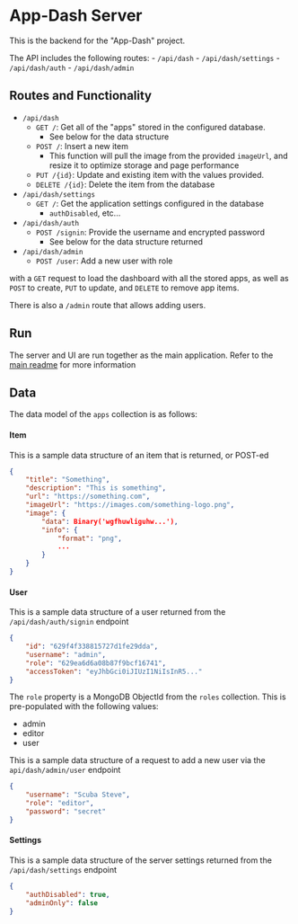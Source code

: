 # App-Dash Server
This is the backend for the "App-Dash" project.

The API includes the following routes:
    - `/api/dash`
    - `/api/dash/settings`
    - `/api/dash/auth`
    - `/api/dash/admin`

## Routes and Functionality

- `/api/dash`
    - `GET /`: Get all of the "apps" stored in the configured database.
        - See below for the data structure
    - `POST /`: Insert a new item
        - This function will pull the image from the provided `imageUrl`, and resize it to optimize storage and page performance
    - `PUT /{id}`: Update and existing item with the values provided.
    - `DELETE /{id}`: Delete the item from the database
- `/api/dash/settings`
    - `GET /`: Get the application settings configured in the database
        - `authDisabled`, etc...
- `/api/dash/auth`
    - `POST /signin`: Provide the username and encrypted password
        - See below for the data structure returned
- `/api/dash/admin`
    - `POST /user`: Add a new user with role


with a `GET` request to load the dashboard with all the stored apps, as well as `POST` to create, `PUT` to update, and `DELETE` to remove app items.

There is also a `/admin` route that allows adding users.

## Run
The server and UI are run together as the main application. Refer to the [main readme](../readme.md) for more information

## Data
The data model of the `apps` collection is as follows:

#### Item

This is a sample data structure of an item that is returned, or POST-ed

```json
{
    "title": "Something",
    "description": "This is something",
    "url": "https://something.com",
    "imageUrl": "https://images.com/something-logo.png",
    "image": {
        "data": Binary('wgfhuwliguhw...'),
        "info": {
            "format": "png",
            ...
        }
    }
}
```

#### User

This is a sample data structure of a user returned from the `/api/dash/auth/signin` endpoint

```json
{
    "id": "629f4f338815727d1fe29dda",
    "username": "admin",
    "role": "629ea6d6a08b87f9bcf16741",
    "accessToken": "eyJhbGci0iJIUzI1NiIsInR5..."
}
```

The `role` property is a MongoDB ObjectId from the `roles` collection. This is pre-populated with the following values:
- admin
- editor
- user

This is a sample data structure of a request to add a new user via the `api/dash/admin/user` endpoint

```json
{
    "username": "Scuba Steve",
    "role": "editor",
    "password": "secret"
}
```

#### Settings

This is a sample data structure of the server settings returned from the `/api/dash/settings` endpoint

```json
{
    "authDisabled": true,
    "adminOnly": false
}
```